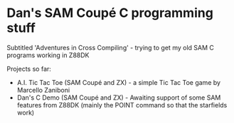 # Dan's SAM Coupé C programming stuff

Subtitled 'Adventures in Cross Compiling' - trying to get my old SAM C programs working in Z88DK

Projects so far:

* A.I. Tic Tac Toe (SAM Coupé and ZX) - a simple Tic Tac Toe game by Marcello Zaniboni 
* Dan's C Demo (SAM Coupé and ZX) - Awaiting support of some SAM features from Z88DK (mainly the POINT command so that the starfields work)
